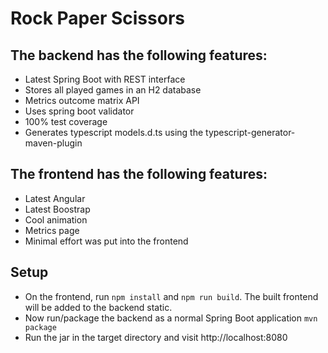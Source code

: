 # Rock Paper Scissors
## The backend has the following features:
* Latest Spring Boot with REST interface
* Stores all played games in an H2 database
* Metrics outcome matrix API
* Uses spring boot validator
* 100% test coverage
* Generates typescript models.d.ts using the typescript-generator-maven-plugin

## The frontend has the following features:
* Latest Angular
* Latest Boostrap
* Cool animation
* Metrics page
* Minimal effort was put into the frontend

## Setup
* On the frontend, run `npm install` and `npm run build`. The built frontend will be added to the backend static.
* Now run/package the backend as a normal Spring Boot application `mvn package`
* Run the jar in the target directory and visit http://localhost:8080